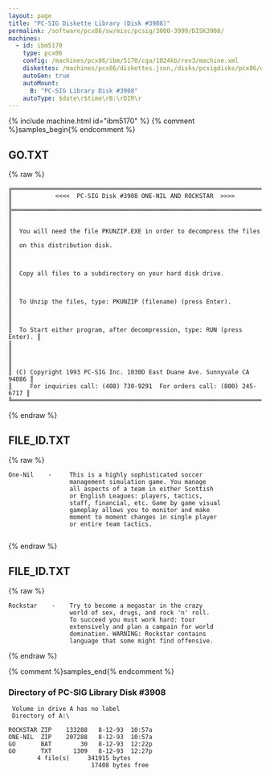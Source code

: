 ```yaml
---
layout: page
title: "PC-SIG Diskette Library (Disk #3908)"
permalink: /software/pcx86/sw/misc/pcsig/3000-3999/DISK3908/
machines:
  - id: ibm5170
    type: pcx86
    config: /machines/pcx86/ibm/5170/cga/1024kb/rev3/machine.xml
    diskettes: /machines/pcx86/diskettes.json,/disks/pcsigdisks/pcx86/diskettes.json
    autoGen: true
    autoMount:
      B: "PC-SIG Library Disk #3908"
    autoType: $date\r$time\rB:\rDIR\r
---
```


{% include machine.html id="ibm5170" %}
{% comment %}samples_begin{% endcomment %}

## GO.TXT

{% raw %}
```
╔═════════════════════════════════════════════════════════════════════════╗
║            <<<<  PC-SIG Disk #3908 ONE-NIL AND ROCKSTAR  >>>>           ║
╠═════════════════════════════════════════════════════════════════════════╣
║                                                                         ║
║  You will need the file PKUNZIP.EXE in order to decompress the files    ║
║  on this distribution disk.                                             ║
║                                                                         ║
║  Copy all files to a subdirectory on your hard disk drive.              ║
║                                                                         ║
║  To Unzip the files, type: PKUNZIP (filename) (press Enter).            ║
║                                                                         ║
║  To Start either program, after decompression, type: RUN (press Enter). ║
║                                                                         ║
║                                                                         ║
║ (C) Copyright 1993 PC-SIG Inc. 1030D East Duane Ave. Sunnyvale CA 94086 ║
║     For inquiries call: (408) 730-9291  For orders call: (800) 245-6717 ║
╚═════════════════════════════════════════════════════════════════════════╝
```
{% endraw %}

## FILE_ID.TXT

{% raw %}
```
One-Nil    -     This is a highly sophisticated soccer
                 management simulation game. You manage
                 all aspects of a team in either Scottish
                 or English Leagues: players, tactics,
                 staff, financial, etc. Game by game visual
                 gameplay allows you to monitor and make
                 moment to moment changes in single player
                 or entire team tactics.
              

```
{% endraw %}

## FILE_ID.TXT

{% raw %}
```
Rockstar    -    Try to become a megastar in the crazy
                 world of sex, drugs, and rock 'n' roll.
                 To succeed you must work hard: tour
                 extensively and plan a campain for world
                 domination. WARNING: Rockstar contains
                 language that some might find offensive.

```
{% endraw %}

{% comment %}samples_end{% endcomment %}

### Directory of PC-SIG Library Disk #3908

     Volume in drive A has no label
     Directory of A:\

    ROCKSTAR ZIP    133288   8-12-93  10:57a
    ONE-NIL  ZIP    207288   8-12-93  10:57a
    GO       BAT        30   8-12-93  12:22p
    GO       TXT      1309   8-12-93  12:27p
            4 file(s)     341915 bytes
                           17408 bytes free
